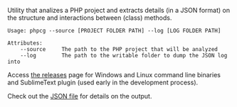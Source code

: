 Utility that analizes a PHP project and extracts details (in a JSON format) on the structure and interactions between (class) methods.

```
Usage: phpcg --source [PROJECT FOLDER PATH] --log [LOG FOLDER PATH]

Attributes:
    --source     The path to the PHP project that will be analyzed
    --log        The path to the writable folder to dump the JSON log into
```

Access [the releases](https://github.com/bogdananton/PHP-CodeGraph/releases) page for Windows and Linux command line binaries and SublimeText plugin (used early in the development process).

Check out the [JSON file](https://github.com/bogdananton/PHP-CodeGraph/blob/master/demo/index_folders.json) for details on the output.